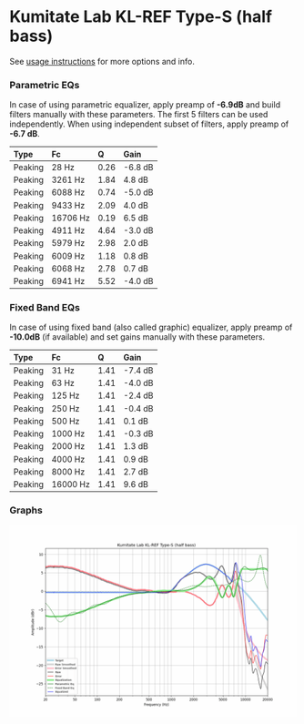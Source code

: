 # Kumitate Lab KL-REF Type-S (half bass)
See [usage instructions](https://github.com/jaakkopasanen/AutoEq#usage) for more options and info.

### Parametric EQs
In case of using parametric equalizer, apply preamp of **-6.9dB** and build filters manually
with these parameters. The first 5 filters can be used independently.
When using independent subset of filters, apply preamp of **-6.7 dB**.

| Type    | Fc       |    Q | Gain    |
|:--------|:---------|:-----|:--------|
| Peaking | 28 Hz    | 0.26 | -6.8 dB |
| Peaking | 3261 Hz  | 1.84 | 4.8 dB  |
| Peaking | 6088 Hz  | 0.74 | -5.0 dB |
| Peaking | 9433 Hz  | 2.09 | 4.0 dB  |
| Peaking | 16706 Hz | 0.19 | 6.5 dB  |
| Peaking | 4911 Hz  | 4.64 | -3.0 dB |
| Peaking | 5979 Hz  | 2.98 | 2.0 dB  |
| Peaking | 6009 Hz  | 1.18 | 0.8 dB  |
| Peaking | 6068 Hz  | 2.78 | 0.7 dB  |
| Peaking | 6941 Hz  | 5.52 | -4.0 dB |

### Fixed Band EQs
In case of using fixed band (also called graphic) equalizer, apply preamp of **-10.0dB**
(if available) and set gains manually with these parameters.

| Type    | Fc       |    Q | Gain    |
|:--------|:---------|:-----|:--------|
| Peaking | 31 Hz    | 1.41 | -7.4 dB |
| Peaking | 63 Hz    | 1.41 | -4.0 dB |
| Peaking | 125 Hz   | 1.41 | -2.4 dB |
| Peaking | 250 Hz   | 1.41 | -0.4 dB |
| Peaking | 500 Hz   | 1.41 | 0.1 dB  |
| Peaking | 1000 Hz  | 1.41 | -0.3 dB |
| Peaking | 2000 Hz  | 1.41 | 1.3 dB  |
| Peaking | 4000 Hz  | 1.41 | 0.9 dB  |
| Peaking | 8000 Hz  | 1.41 | 2.7 dB  |
| Peaking | 16000 Hz | 1.41 | 9.6 dB  |

### Graphs
![](./Kumitate%20Lab%20KL-REF%20Type-S%20(half%20bass).png)